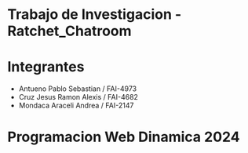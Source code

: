# Trabajo de Investigacion - Ratchet_Chatroom
# Integrantes
- Antueno Pablo Sebastian / FAI-4973
- Cruz Jesus Ramon Alexis / FAI-4682
- Mondaca Araceli Andrea / FAI-2147
# Programacion Web Dinamica 2024

